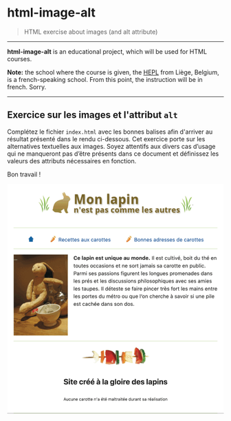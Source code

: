 # html-image-alt

> HTML exercise about images (and alt attribute)

* * *

**html-image-alt** is an educational project, which will be used for HTML courses.

**Note:** the school where the course is given, the [HEPL](http://www.provincedeliege.be/hauteecole) from Liège, Belgium, is a french-speaking school. From this point, the instruction will be in french. Sorry.

* * *

## Exercice sur les images et l'attribut `alt`

Complétez le fichier `index.html` avec les bonnes balises afin d'arriver au résultat présenté dans le rendu ci-dessous.
Cet exercice porte sur les alternatives textuelles aux images. Soyez attentifs aux divers cas d’usage qui ne manqueront pas d’être présents dans ce document et définissez les valeurs des attributs nécessaires en fonction. 

Bon travail !

![Résultat attendu](./assets-starter/rendu.png)
